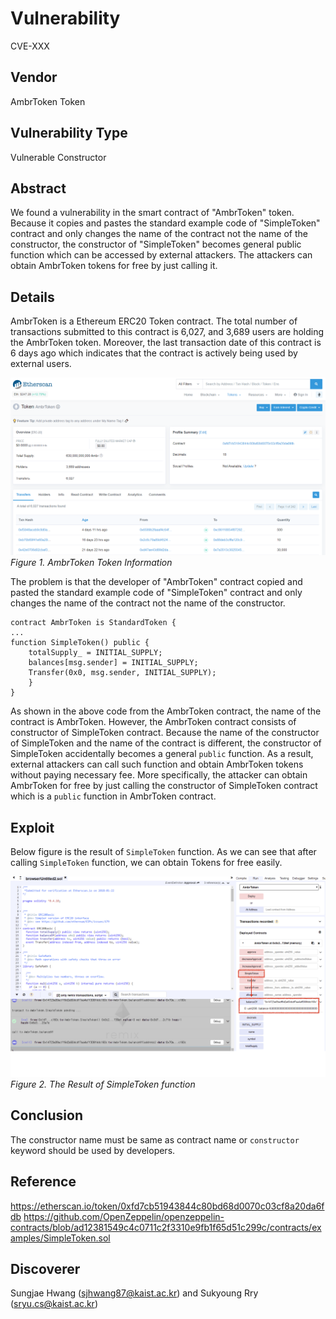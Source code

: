 # Vulnerability
CVE-XXX

## Vendor
AmbrToken Token

## Vulnerability Type
Vulnerable Constructor

## Abstract
We found a vulnerability in the smart contract of "AmbrToken" token. Because it copies and pastes the standard example code of "SimpleToken" contract and only changes the name of the contract not the name of the constructor, the constructor of "SimpleToken" becomes general public function which can be accessed by external attackers. The attackers can obtain AmbrToken tokens for free by just calling it.

## Details
AmbrToken is a Ethereum ERC20 Token contract. The total number of transactions submitted to this contract is 6,027, and 3,689 users are holding the AmbrToken token.
Moreover, the last transaction date of this contract is 6 days ago which indicates that the contract is actively being used by external users.

![](./img/ambr_1.PNG)
  *Figure 1. AmbrToken Token Information*

The problem is that the developer of "AmbrToken" contract copied and pasted the standard example code of "SimpleToken" contract and only changes the name of the contract not the name of the constructor.

```
contract AmbrToken is StandardToken {
...
function SimpleToken() public {
    totalSupply_ = INITIAL_SUPPLY;
    balances[msg.sender] = INITIAL_SUPPLY;
    Transfer(0x0, msg.sender, INITIAL_SUPPLY);
    }
}
```
As shown in the above code from the AmbrToken contract, the name of the contract is AmbrToken.
However, the AmbrToken contract consists of constructor of SimpleToken contract.
Because the name of the constructor of SimpleToken and the name of the contract is different,
the constructor of SimpleToken accidentally becomes a general `public` function.
As a result, external attackers can call such function and obtain AmbrToken tokens without paying necessary fee.
More specifically, the attacker can obtain AmbrToken for free by just calling the constructor of SimpleToken contract which is a `public` function in AmbrToken contract.

## Exploit
  Below figure is the result of `SimpleToken` function. 
  As we can see that after calling `SimpleToken` function, we can obtain Tokens for free easily.

  ![](./img/ambr_2.PNG)
  *Figure 2. The Result of SimpleToken function*

## Conclusion
The constructor name must be same as contract name or `constructor` keyword should be used by developers.

## Reference
https://etherscan.io/token/0xfd7cb51943844c80bd68d0070c03cf8a20da6fdb
https://github.com/OpenZeppelin/openzeppelin-contracts/blob/ad12381549c4c0711c2f3310e9fb1f65d51c299c/contracts/examples/SimpleToken.sol

## Discoverer
Sungjae Hwang (sjhwang87@kaist.ac.kr) and Sukyoung Rry (sryu.cs@kaist.ac.kr)